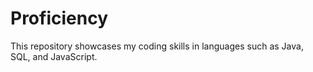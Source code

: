 # Proficiency
This repository showcases my coding skills in languages such as Java, SQL, and JavaScript.
